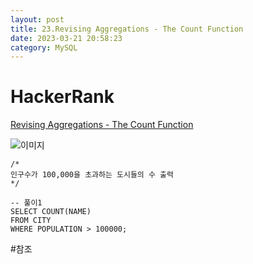 ```yaml
---
layout: post
title: 23.Revising Aggregations - The Count Function
date: 2023-03-21 20:58:23 
category: MySQL
---
```


# HackerRank 
[Revising Aggregations - The Count Function](https://www.hackerrank.com/challenges/revising-aggregations-the-count-function/problem?isFullScreen=true)    

![이미지](https://s3.amazonaws.com/hr-challenge-images/8137/1449729804-f21d187d0f-CITY.jpg)  

```MySQL
/*
인구수가 100,000을 초과하는 도시들의 수 출력 
*/

-- 풀이1
SELECT COUNT(NAME)
FROM CITY
WHERE POPULATION > 100000;

``` 
#참조

